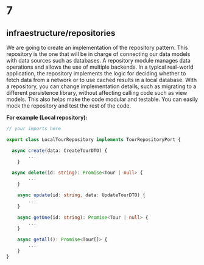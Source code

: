 # 7

## infraestructure/repositories

We are going to create an implementation of the repository pattern. This repository is the one that will be in charge of connecting our data models with data sources such as databases. A repository module manages data operations and allows the use of multiple backends. In a typical real-world application, the repository implements the logic for deciding whether to fetch data from a network or to use cached results in a local database. With a repository, you can change implementation details, such as migrating to a different persistence library, without affecting calling code such as view models. This also helps make the code modular and testable. You can easily mock the repository and test the rest of the code.

**For example (Local repository):**

```typescript
// your imports here

export class LocalTourRepository implements TourRepositoryPort {

  async create(data: CreateTourDTO) {
		...
	}

  async delete(id: string): Promise<Tour | null> {
		...
	}

	async update(id: string, data: UpdateTourDTO) {
		...
	}

	async getOne(id: string): Promise<Tour | null> {
		...
	}

	async getAll(): Promise<Tour[]> {
		...
	}
}

```

